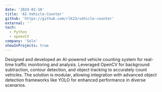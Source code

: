 ```yaml
---
date: '2024-01-10'
title: 'AI-Vehicle-Counter'
github: 'https://github.com/rlk23/vehicle-counter'
external: ''
tech:
  - Python
  - opoevCV
company: 'Solo'
showInProjects: true
---
```


Designed and developed an AI-powered vehicle counting system for real-time traffic monitoring and analysis. Leveraged OpenCV for background subtraction, contour detection, and object tracking to accurately count vehicles. The solution is modular, allowing integration with advanced object detection frameworks like YOLO for enhanced performance in diverse scenarios.
